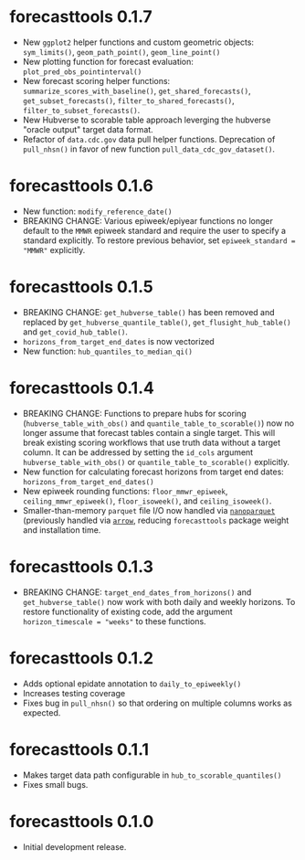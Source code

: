 # forecasttools 0.1.7
* New `ggplot2` helper functions and custom geometric objects: `sym_limits()`, `geom_path_point()`, `geom_line_point()`
* New plotting function for forecast evaluation: `plot_pred_obs_pointinterval()`
* New forecast scoring helper functions: `summarize_scores_with_baseline()`, `get_shared_forecasts()`, `get_subset_forecasts()`, `filter_to_shared_forecasts()`, `filter_to_subset_forecasts()`.
* New Hubverse to scorable table approach leverging the hubverse "oracle output" target data format.
* Refactor of `data.cdc.gov` data pull helper functions. Deprecation of `pull_nhsn()` in favor of new function `pull_data_cdc_gov_dataset()`.

# forecasttools 0.1.6
* New function: `modify_reference_date()`
* BREAKING CHANGE: Various epiweek/epiyear functions no longer default to the `MMWR` epiweek standard and require the user to specify a standard explicitly. To restore previous behavior, set `epiweek_standard = "MMWR"` explicitly.

# forecasttools 0.1.5
* BREAKING CHANGE: `get_hubverse_table()` has been removed and replaced by `get_hubverse_quantile_table()`, `get_flusight_hub_table()` and `get_covid_hub_table()`.
* `horizons_from_target_end_dates` is now vectorized
* New function: `hub_quantiles_to_median_qi()`

# forecasttools 0.1.4
* BREAKING CHANGE: Functions to prepare hubs for scoring (`hubverse_table_with_obs()` and `quantile_table_to_scorable()`) now no longer assume that forecast tables contain a single target. This will break existing scoring workflows that use truth data without a target column. It can be addressed by setting the `id_cols` argument `hubverse_table_with_obs()` or `quantile_table_to_scorable()` explicitly.
* New function for calculating forecast horizons from target end dates: `horizons_from_target_end_dates()`
* New epiweek rounding functions: `floor_mmwr_epiweek`, `ceiling_mmwr_epiweek()`, `floor_isoweek()`, and `ceiling_isoweek()`.
* Smaller-than-memory `parquet` file I/O now handled via [`nanoparquet`](https://nanoparquet.r-lib.org/) (previously handled via [`arrow`](https://arrow.apache.org/docs/r/), reducing `forecasttools` package weight and installation time.

# forecasttools 0.1.3
* BREAKING CHANGE: `target_end_dates_from_horizons()` and `get_hubverse_table()` now work with both daily and weekly horizons. To restore functionality of existing code, add the argument `horizon_timescale = "weeks"` to these functions.

# forecasttools 0.1.2
* Adds optional epidate annotation to `daily_to_epiweekly()`
* Increases testing coverage
* Fixes bug in `pull_nhsn()` so that ordering on multiple columns works as expected.

# forecasttools 0.1.1
* Makes target data path configurable in `hub_to_scorable_quantiles()`
* Fixes small bugs.

# forecasttools 0.1.0

* Initial development release.

